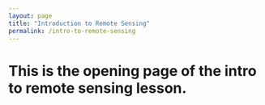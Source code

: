 ```yaml
---
layout: page
title: "Introduction to Remote Sensing"
permalink: /intro-to-remote-sensing
---
```




# This is the opening page of the intro to remote sensing lesson.
